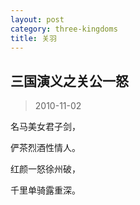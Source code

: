 ```yaml
---
layout: post
category: three-kingdoms
title: 关羽
---
```


## 三国演义之关公一怒 ##

> 2010-11-02

名马美女君子剑，

俨茶烈酒性情人。

红颜一怒徐州破，

千里单骑露重深。
